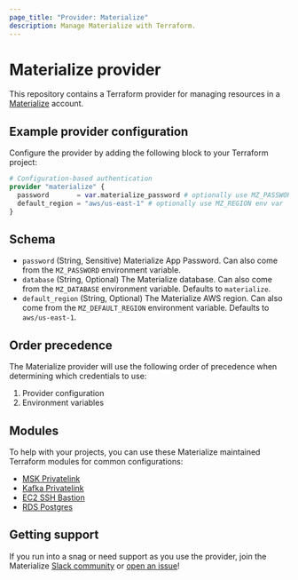 ```yaml
---
page_title: "Provider: Materialize"
description: Manage Materialize with Terraform.
---
```


# Materialize provider

This repository contains a Terraform provider for managing resources in a [Materialize](https://materialize.com/) account.

## Example provider configuration

Configure the provider by adding the following block to your Terraform project:

```terraform
# Configuration-based authentication
provider "materialize" {
  password       = var.materialize_password # optionally use MZ_PASSWORD env var
  default_region = "aws/us-east-1" # optionally use MZ_REGION env var
}
```

## Schema

* `password` (String, Sensitive) Materialize App Password. Can also come from the `MZ_PASSWORD` environment variable.
* `database` (String, Optional) The Materialize database. Can also come from the `MZ_DATABASE` environment variable. Defaults to `materialize`.
* `default_region` (String, Optional) The Materialize AWS region. Can also come from the `MZ_DEFAULT_REGION` environment variable. Defaults to `aws/us-east-1`.

## Order precedence

The Materialize provider will use the following order of precedence when determining which credentials to use:
1. Provider configuration
2. Environment variables

## Modules

To help with your projects, you can use these Materialize maintained Terraform modules for common configurations:

* [MSK Privatelink](https://registry.terraform.io/modules/MaterializeInc/msk-privatelink/aws/latest)
* [Kafka Privatelink](https://registry.terraform.io/modules/MaterializeInc/kafka-privatelink/aws/latest)
* [EC2 SSH Bastion](https://registry.terraform.io/modules/MaterializeInc/ec2-ssh-bastion/aws/latest)
* [RDS Postgres](https://registry.terraform.io/modules/MaterializeInc/rds-postgres/aws/latest)

## Getting support

If you run into a snag or need support as you use the provider, join the Materialize [Slack community](https://materialize.com/s/chat) or [open an issue](https://github.com/MaterializeInc/terraform-provider-materialize/issues)!

